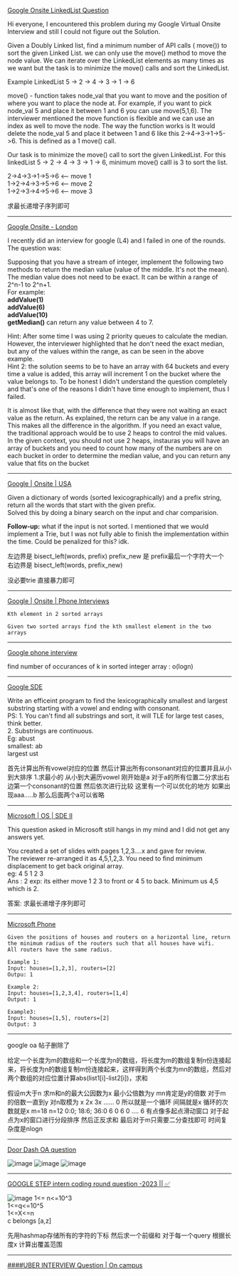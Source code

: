 [Google Onsite LinkedList Question](https://leetcode.com/discuss/interview-question/2274143/Google-Onsite-LinkedList-Question)

Hi everyone, I encountered this problem during my Google Virtual Onsite Interview and still I could not figure out the Solution.

Given a Doubly Linked list, find a minimum number of API calls ( move()) to sort the given Linked List. we can only use the move() method to move the node value. We can iterate over the LinkedList elements as many times as we want but the task is to minimize the move() calls and sort the LinkedList.

Example LinkedList 5 -> 2 -> 4 -> 3 -> 1 -> 6

move() - function takes node_val that you want to move and the position of where you want to place the node at. For example, if you want to pick node_val 5 and place it between 1 and 6 you can use move(5,1,6). The interviewer mentioned the move function is flexible and we can use an index as well to move the node. The way the function works is It would delete the node_val 5 and place it between 1 and 6 like this 2->4->3->1->5->6. This is defined as a 1 move() call.

Our task is to minimize the move() call to sort the given LinkedList. For this linkedList 5 -> 2 -> 4 -> 3 -> 1 -> 6, minimum move() calll is 3 to sort the list.

2->4->3->1->5->6 <-- move 1  
1->2->4->3->5->6 <-- move 2  
1->2->3->4->5->6 <-- move 3

求最长递增子序列即可

-----

[Google Onsite - London](https://leetcode.com/discuss/interview-question/2526280/Google-Onsite-London)

I recently did an interview for google (L4) and I failed in one of the rounds. The question was:

Supposing that you have a stream of integer, implement the following two methods to return the median value (value of the middle. It's not the mean). The median value does not need to be exact. It can be within a range of 2^n-1 to 2^n+1.  
For example:  
**addValue(1)**  
**addValue(6)**  
**addValue(10)**  
**getMedian()**  can return any value between 4 to 7.

Hint: After some time I was using 2 priority queues to calculate the median. However, the interviewer highlighted that he don't need the exact median, but any of the values within the range, as can be seen in the above example.  
Hint 2: the solution seems to be to have an array with 64 buckets and every time a value is added, this array will increment 1 on the bucket where the value belongs to. To be honest I didn't understand the question completely and that's one of the reasons I didn't have time enough to implement, thus I failed.

It is almost like that, with the difference that they were not waiting an exact value as the return. As explained, the return can be any value in a range.  
This makes all the difference in the algorithm. If you need an exact value, the traditional approach would be to use 2 heaps to control the mid values. In the given context, you should not use 2 heaps, instauras you will have an array of buckets and you need to count how many of the numbers are on each bucket in order to determine the median value, and you can return any value that fits on the bucket

----

[Google | Onsite | USA](https://leetcode.com/discuss/interview-question/1856575/Google-or-Onsite-or-USA)

Given a dictionary of words (sorted lexicographically) and a prefix string, return all the words that start with the given prefix.  
Solved this by doing a binary search on the input and char comparision.

**Follow-up:**  what if the input is not sorted. I mentioned that we would implement a Trie, but I was not fully able to finish the implementation within the time. Could be penalized for this? idk.

左边界是 bisect_left(words, prefix)
prefix_new 是 prefix最后一个字符大一个
右边界是 bisect_left(words, prefix_new)

没必要trie 直接暴力即可

---------

[Google | Onsite | Phone Interviews](https://leetcode.com/discuss/interview-question/882062/Google-or-Onsite-or-Phone-Interviews)

```
Kth element in 2 sorted arrays

Given two sorted arrays find the kth smallest element in the two arrays

```
----------

[Google phone interview](https://leetcode.com/discuss/interview-question/815580/Google-phone-interview)

find number of occurances of k in sorted integer array : o(logn)

----------

[Google SDE](https://leetcode.com/discuss/interview-question/519611/Google-SDE)

Write an efficeint program to find the lexicographically smallest and largest substring starting with a vowel and ending with consonant.  
PS: 1. You can't find all substrings and sort, it will TLE for large test cases, think better.  
2. Substrings are continuous.  
Eg: abust  
smallest: ab  
largest ust

首先计算出所有vowel对应的位置 然后计算出所有consonant对应的位置并且从小到大排序 1.求最小的 从小到大遍历vowel 刚开始是a 对于a的所有位置二分求出右边第一个consonant的位置 然后依次进行比较 
这里有一个可以优化的地方 如果出现aaa.....b 那么后面两个a可以省略

------------

[Microsoft | OS | SDE II](https://leetcode.com/discuss/interview-question/2092256/Microsoft-or-OS-or-SDE-II)

This question asked in Microsoft still hangs in my mind and I did not get any answers yet.

You created a set of slides with pages 1,2,3....x and gave for review.  
The reviewer re-arranged it as 4,5,1,2,3. You need to find minimum displacement to get back original array.  
eg: 4 5 1 2 3  
Ans : 2 exp: its either move 1 2 3 to front or 4 5 to back. Minimum us 4,5 which is 2.

答案: 求最长递增子序列即可

-----------

[Microsoft Phone](https://leetcode.com/discuss/interview-question/1735588/Microsoft-Phone)

```
Given the positions of houses and routers on a horizontal line, return the minimum radius of the routers such that all houses have wifi.
All routers have the same radius.

Example 1:
Input: houses=[1,2,3], routers=[2]
Outpu: 1

Example 2:
Input: houses=[1,2,3,4], routers=[1,4]
Output: 1

Example3:
Input: houses=[1,5], routers=[2]
Output: 3
```

----

google oa 帖子删除了

给定一个长度为m的数组和一个长度为n的数组，将长度为m的数组复制n份连接起来，将长度为n的数组复制m份连接起来，这样得到两个长度为mn的数组，然后对两个数组的对应位置计算abs(list1[i]-list2[i])，求和

假设m大于n 求m和n的最大公因数为x 最小公倍数为y mn肯定是y的倍数 对于m的倍数一直到y 对n取模为 x 2x 3x ...... 0  所以就是一个循环 间隔就是x 循环的次数就是x 
m=18 n=12  0:0; 18:6; 36:0  6 0 6 0 .... 6 
有点像多起点滑动窗口 对于起点为x的窗口进行分段排序 然后正反求和 最后对于m只需要二分查找即可
时间复杂度是nlogn

-----

[Door Dash OA question](https://leetcode.com/discuss/interview-question/2773298/Door-Dash-OA-question)

![image](https://assets.leetcode.com/users/images/4f239785-bb01-45cf-95b9-2c53a92477e1_1667472583.2229953.png)
![image](https://assets.leetcode.com/users/images/fbaf7af3-5735-47d2-9e58-334177c5051b_1667472593.3998.png)
![image](https://assets.leetcode.com/users/images/c2c59b73-adcc-432e-becb-92418a9559dd_1667472596.9654949.png)

-----

[GOOGLE STEP intern coding round question -2023 || ✅](https://leetcode.com/discuss/interview-question/3013515/GOOGLE-STEP-intern-coding-round-question-2023-oror)

![image](https://assets.leetcode.com/users/images/e9699b3e-647e-40c2-8fb7-b12e88a9cbe7_1673092758.1510322.jpeg)
1<= n<=10^3  
1<=q<=10^5  
1<=X<=n  
c belongs [a,z]

先用hashmap存储所有的字符的下标 然后求一个前缀和
对于每一个query 根据长度x 计算出覆盖范围 

------

[####UBER INTERVIEW Question | On campus](https://leetcode.com/discuss/interview-question/2970855/UBER-INTERVIEW-Question-or-On-campus)
<!--stackedit_data:
eyJoaXN0b3J5IjpbMzE3NjAxMTMxLC0xMzI4NjE1NjYxLDQwMT
U3OTA2Niw2MDgzNjM3MzMsLTE0MzgyMjc4MiwxNjg3NTg2NjAx
LC0xMjY0Nzk1NTUzLC0yMDU0Mzc3MzU1LC00OTQyMzUzMDIsMj
AyMDE3ODY3OSwxMDMxOTE3NjA1LC0xNDY2Nzg0OTc2XX0=
-->